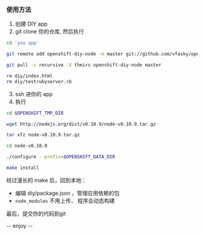 ### 使用方法


1. 创建 DIY app
2. git clone 你的仓库, 然后执行

``` sh
cd 'you app'

git remote add openshift-diy-node -m master git://github.com/vfasky/openshift-diy-node.git

git pull -s recursive -X theirs openshift-diy-node master

rm diy/index.html 
rm diy/testrubyserver.rb
```

3. ssh 进你的 app
4. 执行 

``` sh
cd $OPENSHIFT_TMP_DIR

wget http://nodejs.org/dist/v0.10.9/node-v0.10.9.tar.gz

tar xfz node-v0.10.9.tar.gz

cd node-v0.10.9

./configure --prefix=$OPENSHIFT_DATA_DIR

make install
```

经过漫长的 make 后，回到本地：

- 编辑 diy/package.json ，管理应用依赖的包
- `node_modules` 不用上传， 程序会动态构建

最后，提交你的代码到git 

-- enjoy --
